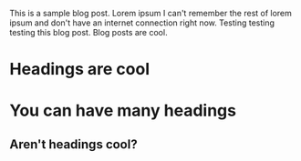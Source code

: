 <!-- --- -->
<!-- title: 'Blog Post number 2' -->
<!-- date: 2013-08-14 -->
<!-- permalink: /posts/2013/08/blog-post-2/ -->
<!-- tags: -->
<!--   - cool posts -->
<!--   - category1 -->
<!--   - category2 -->
<!-- --- -->

This is a sample blog post. Lorem ipsum I can't remember the rest of lorem ipsum and don't have an internet connection right now. Testing testing testing this blog post. Blog posts are cool.

# Headings are cool

# You can have many headings

## Aren't headings cool?
